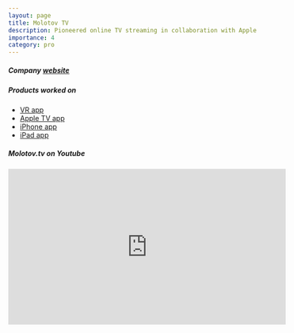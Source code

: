 ```yaml
---
layout: page
title: Molotov TV
description: Pioneered online TV streaming in collaboration with Apple.
importance: 4
category: pro
---
```

<h5>Company <a href="https://www.molotov.tv" target="_blank">website</a></h5>
<h5>Products worked on</h5>
<div class="row">
    <ul>
        <li><a href="https://www.oculus.com/experiences/go/2152219778178495/" target="_blank">VR app</a></li>
        <li><a href="https://apps.apple.com/si/app/molotov-tv-en-direct-replay/id1053134780?platform=appleTV" target="_blank">Apple TV app</a></li>
        <li><a href="https://apps.apple.com/si/app/molotov-tv-en-direct-replay/id1053134780" target="_blank">iPhone app</a></li>
        <li><a href="https://apps.apple.com/si/app/molotov-tv-en-direct-replay/id1053134780?platform=ipad" target="_blank">iPad app</a></li>
    </ul>
</div>
<h5>Molotov.tv on Youtube</h5>
<iframe width="560" height="315" src="https://www.youtube.com/embed/n5jXg_NNiCA?start=1766" title="YouTube video player" frameborder="0" allow="accelerometer; autoplay; clipboard-write; encrypted-media; gyroscope; picture-in-picture" allowfullscreen></iframe>
